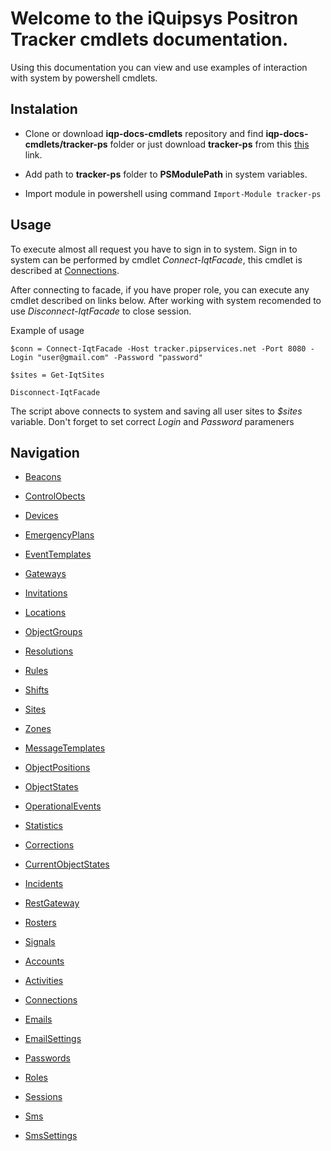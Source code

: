 # Welcome to the iQuipsys Positron Tracker cmdlets documentation.

Using this documentation you can view and use examples of interaction with system by powershell cmdlets.

## Instalation

- Clone or download **iqp-docs-cmdlets** repository and find **iqp-docs-cmdlets/tracker-ps** folder or just  download **tracker-ps** from this [this](https://minhaskamal.github.io/DownGit/#/home?url=https://github.com/iquipsys-positron/iqp-docs-cmdlets/tree/master/tracker-ps) link.


- Add path to **tracker-ps** folder to **PSModulePath** in system variables.


- Import module in powershell using command ```Import-Module tracker-ps```

## Usage

To execute almost all request you have to sign in to system. Sign in to system can be performed by cmdlet *Connect-IqtFacade*, this cmdlet is described at [Connections](https://github.com/iquipsys-positron/iqp-docs-cmdlets/blob/master/users/Connections.md).

After connecting to facade, if you have proper role, you can execute any cmdlet described on links below. After working with system recomended to use *Disconnect-IqtFacade* to close session.

Example of usage

```
$conn = Connect-IqtFacade -Host tracker.pipservices.net -Port 8080 -Login "user@gmail.com" -Password "password"

$sites = Get-IqtSites

Disconnect-IqtFacade
```

The script above connects to system and saving all user sites to *$sites* variable. Don't forget to set correct *Login* and *Password* parameners

## Navigation

* [Beacons](https://github.com/iquipsys-positron/iqp-docs-cmdlets/blob/master/configurations/Beacons.md)
* [ControlObects](https://github.com/iquipsys-positron/iqp-docs-cmdlets/blob/master/configurations/ControlObects.md)
* [Devices](https://github.com/iquipsys-positron/iqp-docs-cmdlets/blob/master/configurations/Devices.md)
* [EmergencyPlans](https://github.com/iquipsys-positron/iqp-docs-cmdlets/blob/master/configurations/EmergencyPlans.md)
* [EventTemplates](https://github.com/iquipsys-positron/iqp-docs-cmdlets/blob/master/configurations/EventTemplates.md)
* [Gateways](https://github.com/iquipsys-positron/iqp-docs-cmdlets/blob/master/configurations/Gateways.md)
* [Invitations](https://github.com/iquipsys-positron/iqp-docs-cmdlets/blob/master/configurations/Invitations.md)
* [Locations](https://github.com/iquipsys-positron/iqp-docs-cmdlets/blob/master/configurations/Locations.md)
* [ObjectGroups](https://github.com/iquipsys-positron/iqp-docs-cmdlets/blob/master/configurations/ObjectGroups.md)
* [Resolutions](https://github.com/iquipsys-positron/iqp-docs-cmdlets/blob/master/configurations/Resolutions.md)
* [Rules](https://github.com/iquipsys-positron/iqp-docs-cmdlets/blob/master/configurations/Rules.md)
* [Shifts](https://github.com/iquipsys-positron/iqp-docs-cmdlets/blob/master/configurations/Shifts.md)
* [Sites](https://github.com/iquipsys-positron/iqp-docs-cmdlets/blob/master/configurations/Sites.md)
* [Zones](https://github.com/iquipsys-positron/iqp-docs-cmdlets/blob/master/configurations/Zones.md)

* [MessageTemplates](https://github.com/iquipsys-positron/iqp-docs-cmdlets/blob/master/content/MessageTemplates.md)

* [ObjectPositions](https://github.com/iquipsys-positron/iqp-docs-cmdlets/blob/master/historical/ObjectPositions.md)
* [ObjectStates](https://github.com/iquipsys-positron/iqp-docs-cmdlets/blob/master/historical/ObjectStates.md)
* [OperationalEvents](https://github.com/iquipsys-positron/iqp-docs-cmdlets/blob/master/historical/OperationalEvents.md)

* [Statistics](https://github.com/iquipsys-positron/iqp-docs-cmdlets/blob/master/infrastructure/Statistics.md)

* [Corrections](https://github.com/iquipsys-positron/iqp-docs-cmdlets/blob/master/realtime/Corrections.md)
* [CurrentObjectStates](https://github.com/iquipsys-positron/iqp-docs-cmdlets/blob/master/realtime/CurrentObjectStates.md)
* [Incidents](https://github.com/iquipsys-positron/iqp-docs-cmdlets/blob/master/realtime/Incidents.md)
* [RestGateway](https://github.com/iquipsys-positron/iqp-docs-cmdlets/blob/master/realtime/RestGateway.md)
* [Rosters](https://github.com/iquipsys-positron/iqp-docs-cmdlets/blob/master/realtime/Rosters.md)
* [Signals](https://github.com/iquipsys-positron/iqp-docs-cmdlets/blob/master/realtime/Signals.md)

* [Accounts](https://github.com/iquipsys-positron/iqp-docs-cmdlets/blob/master/users/Accounts.md)
* [Activities](https://github.com/iquipsys-positron/iqp-docs-cmdlets/blob/master/users/Activities.md)
* [Connections](https://github.com/iquipsys-positron/iqp-docs-cmdlets/blob/master/users/Connections.md)
* [Emails](https://github.com/iquipsys-positron/iqp-docs-cmdlets/blob/master/users/Emails.md)
* [EmailSettings](https://github.com/iquipsys-positron/iqp-docs-cmdlets/blob/master/users/EmailSettings.md)
* [Passwords](https://github.com/iquipsys-positron/iqp-docs-cmdlets/blob/master/users/Passwords.md)
* [Roles](https://github.com/iquipsys-positron/iqp-docs-cmdlets/blob/master/users/Roles.md)
* [Sessions](https://github.com/iquipsys-positron/iqp-docs-cmdlets/blob/master/users/Sessions.md)
* [Sms](https://github.com/iquipsys-positron/iqp-docs-cmdlets/blob/master/users/Sms.md)
* [SmsSettings](https://github.com/iquipsys-positron/iqp-docs-cmdlets/blob/master/users/SmsSettings.md)
